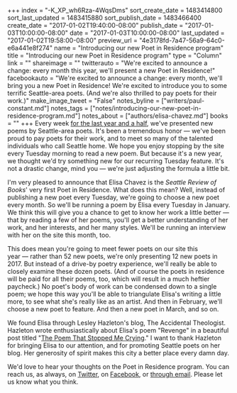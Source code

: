 +++
index = "-K_XP_wh6Rza-4WqsDms"
sort_create_date = 1483414800
sort_last_updated = 1483415880
sort_publish_date = 1483466400
create_date = "2017-01-02T19:40:00-08:00"
publish_date = "2017-01-03T10:00:00-08:00"
date = "2017-01-03T10:00:00-08:00"
last_updated = "2017-01-02T19:58:00-08:00"
preview_url = "4e3178fd-7a47-56a9-64c0-e6a441e8f274"
name = "Introducing our new Poet in Residence program"
title = "Introducing our new Poet in Residence program"
type = "Column"
link = ""
shareimage = ""
twitterauto = "We're excited to announce a change: every month this year, we'll present a new Poet in Residence!"
facebookauto = "We're excited to announce a change: every month, we'll bring you a new Poet in Residence! We're excited to introduce you to some terrific Seattle-area poets. (And we're also thrilled to pay poets for their work.)"
make_image_tweet = "False"
notes_byline = ["writers/paul-constant.md"]
notes_tags = ["notes/introducing-our-new-poet-in-residence-program.md"]
notes_about = ["authors/elisa-chavez.md"]
books = ""
+++
Every week [for the last year and a half](http://www.seattlereviewofbooks.com/tags/tuesday-poem/), we've presented new poems by Seattle-area poets. It's been a tremendous honor — we've been proud to pay poets for their work, and to meet so many of the talented individuals who call Seattle home. We hope you enjoy stopping by the site every Tuesday morning to read a new poem. But because it's a new year, we thought we'd try something new for our recurring Tuesday feature. It's not a drastic change, mind you — we're just adjusting the formula a little bit.

I'm very pleased to announce that Elisa Chavez is the *Seattle Review of Books*' very first Poet in Residence. What does this mean? Well, instead of publishing a new poet every Tuesday, we're going to choose a new poet every month. So we'll be running a poem by Elisa every Tuesday in January. We think this will give you a chance to get to know her work a little better — that by reading a few of her poems, you'll get a better understanding of her work, and her interests, and her many styles. We'll be running an interview with her on the site this month, too.

This does mean you're going to meet fewer poets on our site this year — rather than 52 new poets, we're only presenting 12 new poets in 2017. But instead of a drive-by poetry experience, we'll really be able to closely examine these dozen poets. (And of course the poets in residence will be paid for all their poems, too, which will result in a much heftier paycheck.) No poet's body of work can be condensed down to a single poem; we hope this way you'll be able to triangulate Elisa's writing a little more, to see what she's really like as an artist. And then in February, we'll choose a new poet to feature. And then a new poet in March, and so on.

We found Elisa through Lesley Hazleton's blog, The Accidental Theologist. Hazleton wrote enthusiastically about Elisa's poem "Revenge" in a beautiful post titled "[The Poem That Stopped Me Crying](http://accidentaltheologist.com/?p=6059)." I want to thank Hazleton for bringing Elisa to our attention, and for promoting Seattle poets on her blog. Her generosity of spirit makes this city a better place every damn day.

We'd love to hear your thoughts on the Poet in Residence program. You can reach us, as always, on [Twitter](https://twitter.com/seattlereviewof), on [Facebook](https://www.facebook.com/seattlereviewof/), or [through email](http://www.seattlereviewofbooks.com/about/). Please let us know what you think.
